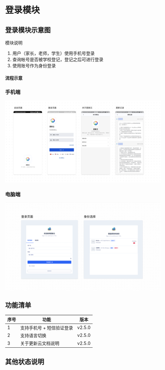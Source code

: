 # 登录模块


## 登录模块示意图

模块说明

1. 用户（家长，老师，学生）使用手机号登录
2. 查询帐号是否被学校登记，登记之后可进行登录
3. 使用账号作为身份登录

#### 流程示意

### 手机端


![alt text](/public/client/session/login_app.jpg)


### 电脑端

![alt text](/public/client/session/login_client.jpg)


## 功能清单
| 序号 | 功能 | 版本 |
|-------|-------|-------|
| 1 | 支持手机号 + 短信验证登录 | v2.5.0 |
| 2 | 支持语言切换 | v2.5.0 |
| 3 | 关于更新云文档说明 | v2.5.0 |
## 其他状态说明


